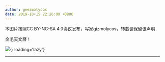 ```yaml
---
author: geezmolycos
date: 2019-10-15 22:26:00 +0800
---
```


本图片按照CC BY-NC-SA 4.0协议发布，写家gizmolycos，转载请保留该声明

金毛天文曆！

![](/assets/images/qq-zone/2019-10-15-lunar.png){: loading='lazy'}

---
